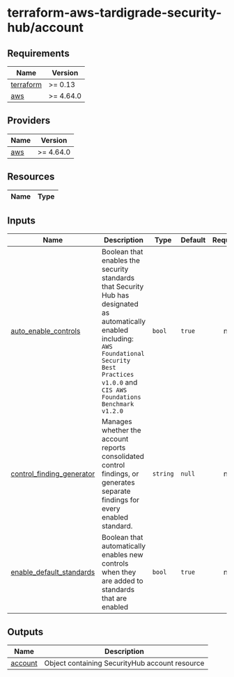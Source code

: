 # terraform-aws-tardigrade-security-hub/account

<!-- BEGIN TFDOCS -->
## Requirements

| Name | Version |
|------|---------|
| <a name="requirement_terraform"></a> [terraform](#requirement\_terraform) | >= 0.13 |
| <a name="requirement_aws"></a> [aws](#requirement\_aws) | >= 4.64.0 |

## Providers

| Name | Version |
|------|---------|
| <a name="provider_aws"></a> [aws](#provider\_aws) | >= 4.64.0 |

## Resources

| Name | Type |
|------|------|

## Inputs

| Name | Description | Type | Default | Required |
|------|-------------|------|---------|:--------:|
| <a name="input_auto_enable_controls"></a> [auto\_enable\_controls](#input\_auto\_enable\_controls) | Boolean that enables the security standards that Security Hub has designated as automatically enabled including: `AWS Foundational Security Best Practices v1.0.0` and `CIS AWS Foundations Benchmark v1.2.0` | `bool` | `true` | no |
| <a name="input_control_finding_generator"></a> [control\_finding\_generator](#input\_control\_finding\_generator) | Manages whether the account reports consolidated control findings, or generates separate findings for every enabled standard. | `string` | `null` | no |
| <a name="input_enable_default_standards"></a> [enable\_default\_standards](#input\_enable\_default\_standards) | Boolean that automatically enables new controls when they are added to standards that are enabled | `bool` | `true` | no |

## Outputs

| Name | Description |
|------|-------------|
| <a name="output_account"></a> [account](#output\_account) | Object containing SecurityHub account resource |

<!-- END TFDOCS -->
